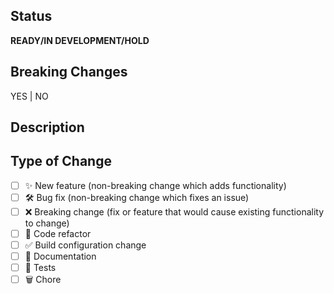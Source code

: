 <!--
  Thanks for contributing!

  Provide a description of your changes below and a general summary in the title

  Please look at the following checklist to ensure that your PR can be accepted quickly:
-->

## Status

**READY/IN DEVELOPMENT/HOLD**

## Breaking Changes

YES | NO

## Description

<!--- Describe your changes in detail -->

## Type of Change

<!--- Put an `x` in all the boxes that apply: -->

- [ ] ✨ New feature (non-breaking change which adds functionality)
- [ ] 🛠️ Bug fix (non-breaking change which fixes an issue)
- [ ] ❌ Breaking change (fix or feature that would cause existing functionality to change)
- [ ] 🧹 Code refactor
- [ ] ✅ Build configuration change
- [ ] 📝 Documentation
- [ ] 🧪 Tests
- [ ] 🗑️ Chore
